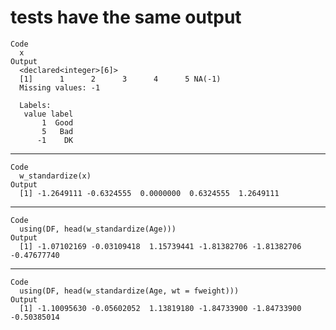# tests have the same output

    Code
      x
    Output
      <declared<integer>[6]>
      [1]      1      2      3      4      5 NA(-1)
      Missing values: -1
      
      Labels:
       value label
           1  Good
           5   Bad
          -1    DK

---

    Code
      w_standardize(x)
    Output
      [1] -1.2649111 -0.6324555  0.0000000  0.6324555  1.2649111

---

    Code
      using(DF, head(w_standardize(Age)))
    Output
      [1] -1.07102169 -0.03109418  1.15739441 -1.81382706 -1.81382706 -0.47677740

---

    Code
      using(DF, head(w_standardize(Age, wt = fweight)))
    Output
      [1] -1.10095630 -0.05602052  1.13819180 -1.84733900 -1.84733900 -0.50385014

